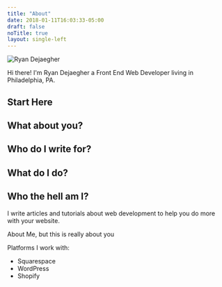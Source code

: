 ```yaml
---
title: "About"
date: 2018-01-11T16:03:33-05:00
draft: false
noTitle: true
layout: single-left
---
```


![Ryan Dejaegher](/uploads/ryan-dejaegher-about.jpg)

Hi there! I'm Ryan Dejaegher a Front End Web Developer living in Philadelphia, PA. 

## Start Here

## What about you?

## Who do I write for?

## What do I do?

## Who the hell am I?

I write articles and tutorials about web development to help you do more with your website. 

About Me, but this is really about you

Platforms I work with:
- Squarespace
- WordPress
- Shopify